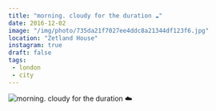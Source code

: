 ```yaml
---
title: "morning. cloudy for the duration ☁️"
date: 2016-12-02
image: "/img/photo/735da21f7027ee4ddc8a21344df123f6.jpg"
location: "Zetland House"
instagram: true
draft: false
tags:
 - london
 - city
---
```


![morning. cloudy for the duration ☁️](/img/photo/735da21f7027ee4ddc8a21344df123f6.jpg)
